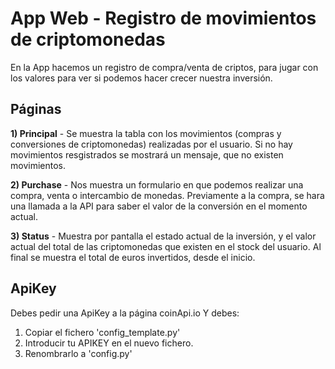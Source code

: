 
# App Web - Registro de movimientos de criptomonedas

En la App hacemos un registro de compra/venta de criptos, para jugar con los valores para ver si podemos hacer crecer nuestra inversión.

## Páginas

**1) Principal** - Se muestra la tabla con los movimientos (compras y conversiones de criptomonedas) realizadas por el usuario.
Si no hay movimientos resgistrados se mostrará un mensaje, que no existen movimientos.

**2) Purchase** - Nos muestra un formulario en que podemos realizar una compra, venta o intercambio de monedas. Previamente a la compra, se hara una llamada a la API para saber el valor de la conversión en el  momento actual.

**3) Status** - Muestra por pantalla el estado actual de la inversión, y el valor actual del total de las criptomonedas que existen en el
stock del usuario. Al final se muestra el total de euros invertidos, desde el inicio.


## ApiKey

Debes pedir una ApiKey a la página coinApi.io
Y debes:

1. Copiar el fichero 'config_template.py'
2. Introducir tu APIKEY en el nuevo fichero.
3. Renombrarlo a 'config.py'


